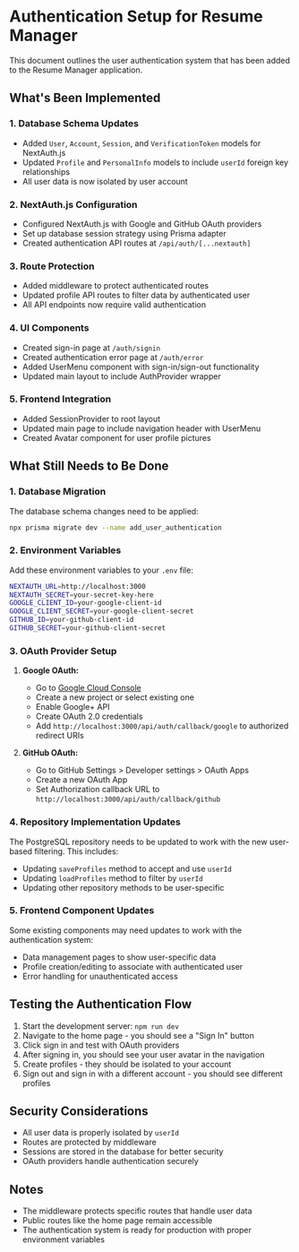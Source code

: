 # Authentication Setup for Resume Manager

This document outlines the user authentication system that has been added to the Resume Manager application.

## What's Been Implemented

### 1. Database Schema Updates
- Added `User`, `Account`, `Session`, and `VerificationToken` models for NextAuth.js
- Updated `Profile` and `PersonalInfo` models to include `userId` foreign key relationships
- All user data is now isolated by user account

### 2. NextAuth.js Configuration
- Configured NextAuth.js with Google and GitHub OAuth providers
- Set up database session strategy using Prisma adapter
- Created authentication API routes at `/api/auth/[...nextauth]`

### 3. Route Protection
- Added middleware to protect authenticated routes
- Updated profile API routes to filter data by authenticated user
- All API endpoints now require valid authentication

### 4. UI Components
- Created sign-in page at `/auth/signin`
- Created authentication error page at `/auth/error`
- Added UserMenu component with sign-in/sign-out functionality
- Updated main layout to include AuthProvider wrapper

### 5. Frontend Integration
- Added SessionProvider to root layout
- Updated main page to include navigation header with UserMenu
- Created Avatar component for user profile pictures

## What Still Needs to Be Done

### 1. Database Migration
The database schema changes need to be applied:
```bash
npx prisma migrate dev --name add_user_authentication
```

### 2. Environment Variables
Add these environment variables to your `.env` file:
```bash
NEXTAUTH_URL=http://localhost:3000
NEXTAUTH_SECRET=your-secret-key-here
GOOGLE_CLIENT_ID=your-google-client-id
GOOGLE_CLIENT_SECRET=your-google-client-secret
GITHUB_ID=your-github-client-id
GITHUB_SECRET=your-github-client-secret
```

### 3. OAuth Provider Setup
1. **Google OAuth:**
   - Go to [Google Cloud Console](https://console.cloud.google.com/)
   - Create a new project or select existing one
   - Enable Google+ API
   - Create OAuth 2.0 credentials
   - Add `http://localhost:3000/api/auth/callback/google` to authorized redirect URIs

2. **GitHub OAuth:**
   - Go to GitHub Settings > Developer settings > OAuth Apps
   - Create a new OAuth App
   - Set Authorization callback URL to `http://localhost:3000/api/auth/callback/github`

### 4. Repository Implementation Updates
The PostgreSQL repository needs to be updated to work with the new user-based filtering. This includes:
- Updating `saveProfiles` method to accept and use `userId`
- Updating `loadProfiles` method to filter by `userId`
- Updating other repository methods to be user-specific

### 5. Frontend Component Updates
Some existing components may need updates to work with the authentication system:
- Data management pages to show user-specific data
- Profile creation/editing to associate with authenticated user
- Error handling for unauthenticated access

## Testing the Authentication Flow

1. Start the development server: `npm run dev`
2. Navigate to the home page - you should see a "Sign In" button
3. Click sign in and test with OAuth providers
4. After signing in, you should see your user avatar in the navigation
5. Create profiles - they should be isolated to your account
6. Sign out and sign in with a different account - you should see different profiles

## Security Considerations

- All user data is properly isolated by `userId`
- Routes are protected by middleware
- Sessions are stored in the database for better security
- OAuth providers handle authentication securely

## Notes

- The middleware protects specific routes that handle user data
- Public routes like the home page remain accessible
- The authentication system is ready for production with proper environment variables